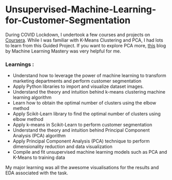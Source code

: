 # Unsupervised-Machine-Learning-for-Customer-Segmentation
During COVID Lockdown, I undertook a few courses and projects on [Coursera](https://www.coursera.org/learn/machine-learning-for-customer-segmentation/ungradedLti/cKOMr/unsupervised-machine-learning-for-customer-segmentation).
While I was familiar with K-Means Clustering and PCA, I had lots to learn from this Guided Project. 
If you want to explore PCA more, [this](https://machinelearningmastery.com/calculate-principal-component-analysis-scratch-python/) blog by Machine Learning Mastery was very helpful for me.


### Learnings : 
- Understand how to leverage the power of machine learning to transform marketing departments and perform customer segmentation
- Apply Python libraries to import and visualize dataset images.
- Understand the theory and intuition behind k-means clustering machine learning algorithm
- Learn how to obtain the optimal number of clusters using the elbow method
- Apply Scikit-Learn library to find the optimal number of clusters using elbow method
- Apply k-means in Scikit-Learn to perform customer segmentation
- Understand the theory and intuition behind Principal Component Analysis (PCA) algorithm
- Apply Principal Component Analysis (PCA) technique to perform dimensionality reduction and data visualization
- Compile and fit unsupervised machine learning models such as PCA and K-Means to training data


My major learning was all the awesome visualisations for the results and EDA associated with the task.

